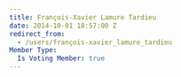 ```yaml
---
title: François-Xavier Lamure Tardieu
date: 2014-10-01 18:57:00 Z
redirect_from:
  - /users/françois-xavier_lamure_tardieu
Member Type:
  Is Voting Member: true
---
```



